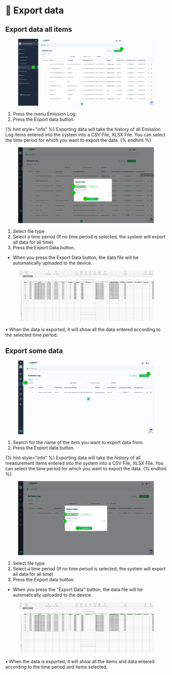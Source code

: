 # 🔀 Export data

## Export data all items

<figure><img src="../.gitbook/assets/image (2) (1) (1) (1) (1).png" alt=""><figcaption></figcaption></figure>

1. Press the menu Emission Log.&#x20;
2. Press the Export data button.

{% hint style="info" %}
Exporting data will take the history of all Emission Log items entered into the system into a CSV File, XLSX File. You can select the time period for which you want to export the data.
{% endhint %}



<figure><img src="../.gitbook/assets/image (1) (1) (1) (1) (1) (1) (1) (1).png" alt=""><figcaption></figcaption></figure>

1. Select file type&#x20;
2. Select a time period (If no time period is selected, the system will export all data for all time)&#x20;
3. Press the Export Data button.

* When you press the Export Data button, the data file will be automatically uploaded to the device.



<figure><img src="../.gitbook/assets/image (2) (1) (1) (1) (1) (1).png" alt=""><figcaption></figcaption></figure>

• When the data is exported, it will show all the data entered according to the selected time period.



## Export some data

<figure><img src="../.gitbook/assets/image (3) (1) (1).png" alt=""><figcaption></figcaption></figure>

1. ﻿﻿﻿Search for the name of the item you want to export data from.
2. ﻿﻿﻿Press the Export data button.

{% hint style="info" %}
Exporting data will take the history of all measurement items entered into the system into a CSV File, XLSX File. You can select the time period for which you want to export the data.
{% endhint %}



<figure><img src="../.gitbook/assets/image (4) (1).png" alt=""><figcaption></figcaption></figure>

1. Select file type&#x20;
2. Select a time period (If no time period is selected, the system will export all data for all time)
3. Press the Export data button.&#x20;

* When you press the "Export Data" button, the data file will be automatically uploaded to the device.



<figure><img src="../.gitbook/assets/image (5) (1).png" alt=""><figcaption></figcaption></figure>

• When the data is exported, it will show all the items and data entered according to the time period and items selected.
